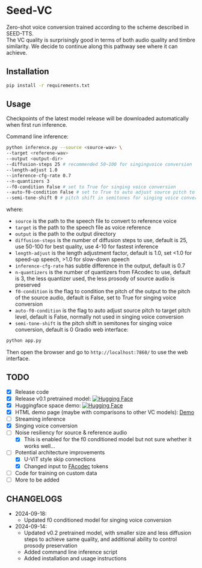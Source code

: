 # Seed-VC
Zero-shot voice conversion trained according to the scheme described in SEED-TTS.  
The VC quality is surprisingly good in terms of both audio quality and timbre similarity. We decide to continue along this pathway see where it can achieve.  

## Installation
```bash
pip install -r requirements.txt
```

## Usage
Checkpoints of the latest model release will be downloaded automatically when first run inference.  

Command line inference:
```bash
python inference.py --source <source-wav> \
--target <referene-wav>
--output <output-dir>
--diffusion-steps 25 # recommended 50~100 for singingvoice conversion
--length-adjust 1.0
--inference-cfg-rate 0.7
--n-quantizers 3
--f0-condition False # set to True for singing voice conversion
--auto-f0-condition False # set to True to auto adjust source pitch to target pitch level, normally not used in singing voice conversion
--semi-tone-shift 0 # pitch shift in semitones for singing voice conversion
```
where:
- `source` is the path to the speech file to convert to reference voice
- `target` is the path to the speech file as voice reference
- `output` is the path to the output directory
- `diffusion-steps` is the number of diffusion steps to use, default is 25, use 50-100 for best quality, use 4-10 for fastest inference
- `length-adjust` is the length adjustment factor, default is 1.0, set <1.0 for speed-up speech, >1.0 for slow-down speech
- `inference-cfg-rate` has subtle difference in the output, default is 0.7
- `n-quantizers` is the number of quantizers from FAcodec to use, default is 3, the less quantizer used, the less prosody of source audio is preserved  
- `f0-condition` is the flag to condition the pitch of the output to the pitch of the source audio, default is False, set to True for singing voice conversion  
- `auto-f0-condition` is the flag to auto adjust source pitch to target pitch level, default is False, normally not used in singing voice conversion
- `semi-tone-shift` is the pitch shift in semitones for singing voice conversion, default is 0
Gradio web interface:
```bash
python app.py
```
Then open the browser and go to `http://localhost:7860/` to use the web interface.
## TODO
- [x] Release code
- [x] Release v0.1 pretrained model: [![Hugging Face](https://img.shields.io/badge/🤗%20Hugging%20Face-SeedVC-blue)](https://huggingface.co/Plachta/Seed-VC)
- [x] Huggingface space demo: [![Hugging Face](https://img.shields.io/badge/🤗%20Hugging%20Face-Space-blue)](https://huggingface.co/spaces/Plachta/Seed-VC)
- [x] HTML demo page (maybe with comparisons to other VC models): [Demo](https://plachtaa.github.io/seed-vc/)
- [ ] Streaming inference
- [x] Singing voice conversion
- [ ] Noise resiliency for source & reference audio
    - [x] This is enabled for the f0 conditioned model but not sure whether it works well...
- [ ] Potential architecture improvements
    - [x] U-ViT style skip connections
    - [x] Changed input to [FAcodec](https://github.com/Plachtaa/FAcodec) tokens
- [ ] Code for training on custom data
- [ ] More to be added

## CHANGELOGS
- 2024-09-18:
    - Updated f0 conditioned model for singing voice conversion
- 2024-09-14:
    - Updated v0.2 pretrained model, with smaller size and less diffusion steps to achieve same quality, and additional ability to control prosody preservation
    - Added command line inference script
    - Added installation and usage instructions
